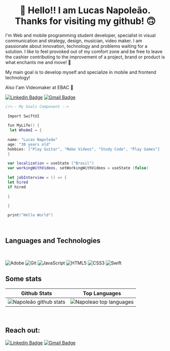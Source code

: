 <h1 align="center">🙂 Hello!! I am Lucas Napoleão. Thanks for visiting my github! 🙃</h1>

<p align="Left">
I'm Web and mobile programming student
developer, specialist in visual communication and
strategy, design, musician, video maker.
I am passionate about innovation, technology and
problems waiting for a solution.
I like to feel provoked out of my
comfort zone and be free to leave the
cashier contributing to the improvement of a project,
brand or product is what enchants me and
move! 🚀 
</p>
<p align="Left"> 
 My main goal is to develop myself and specialize in mobile and frontend technology!
</p>
<p align="Left"> 
 Also I'am Videomaker at EBAC 🎥
</p>

<div align="Left">
 
[![Linkedin Badge](https://img.shields.io/badge/-LucasNapoleao-blue?style=flat-square&logo=Linkedin&logoColor=white&link=https://www.linkedin.com/in/lucas-napoleao/)](https://www.linkedin.com/in/lucas-napoleão-6a321ab5)
[![Gmail Badge](https://img.shields.io/badge/luknapoleao@gmail.com-c14438?style=flat-square&logo=Gmail&logoColor=white&link=mailto:luknapoleao@gmail.com)](mailto:luknapoleao@gmail.com)
 
 ```swift
//<-- My Goals Component --> 
  
  Import SwiftUI
  
  fun MyLife() {
   let WhoAmI = {
  
  name: "Lucas Napoleão"
  age: "30 years old"
  hobbies: ["Play Guitar", "Make Videos", "Study Code", "Play Games"]
  }
  
  var localization = useState ("Brasil")
  var workingWithVideos, setWorkingWithVideos = useState (false)
  
  let jobInterview = () => {
  let hired
  if hired 
  
  }
  
  }

  print("Hello World")

```  
</div>

<br/>

## Languages and Technologies
 <br/>

![Adobe](https://img.shields.io/badge/adobe-%23FF0000.svg?style=for-the-badge&logo=adobe&logoColor=white)
![Git](https://img.shields.io/badge/-Git-black?style=flat-square&logo=git)
![JavaScript](https://img.shields.io/badge/-JavaScript-000?&logo=JavaScript)
![HTML5](https://img.shields.io/badge/-HTML5-E34F26?style=flat-square&logo=html5&logoColor=white)
![CSS3](https://img.shields.io/badge/-CSS3-1572B6?style=flat-square&logo=css3)
![Swift](https://img.shields.io/badge/swift-F54A2A?style=for-the-badge&logo=swift&logoColor=white)
 <br/>

## Some stats
 
| Github Stats | Top Languages |
| --- | --- |
| ![Napoleão github stats](https://github-readme-stats.vercel.app/api?username=luknapoleao&show_icons=true&title_color=9805e8&icon_color=9805e8&text_color=9f9f9f&bg_color=151515&count_private=true) | ![Napoleao top languages](https://github-readme-stats.vercel.app/api/top-langs/?username=luknapoleao&show_icons=true&title_color=9805e8&icon_color=f9805e8&text_color=9f9f9f&bg_color=151515&count_private=true&layout=compact) |
 
<br/>
 
## Reach out:

  
[![Linkedin Badge](https://img.shields.io/badge/-lucasnapoleao-blue?style=flat-square&logo=Linkedin&logoColor=white&link=https://www.linkedin.com/in/lucas-napoleão/)](https://www.linkedin.com/in/lucas-napoleão-6a321ab5)
[![Gmail Badge](https://img.shields.io/badge/-luknapoleao@gmail.com-c14438?style=flat-square&logo=Gmail&logoColor=white&link=mailto:luknapoleao@gmail.com)](mailto:luknapoleao@gmail.com)  
